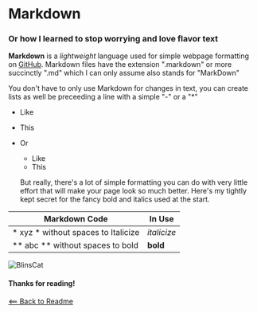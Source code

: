 # Markdown

### Or how I learned to stop worrying and love flavor text

**Markdown** is a *lightweight* language used for simple webpage formatting on [GitHub](http://github.com). Markdown files have the extension ".markdown" or more succinctly ".md" which I can only assume also stands for "MarkDown"

You don't have to only use Markdown for changes in text, you can create lists as well be preceeding a line with a simple "-" or a "*"

- Like
- This


- Or
  - Like
  - This
   
   But really, there's a lot of simple formatting you can do with very little effort that will make your page look so much better. Here's my tightly kept secret for the fancy bold and italics used at the start.
   
| Markdown Code | In Use |
| ----------- | ----------- |
| * xyz * without spaces to Italicize | *italicize* |
| ** abc ** without spaces to bold | **bold** |

![BlinsCat](https://pbs.twimg.com/media/D0_q0r-WwAYrXuG.png)
#### Thanks for reading!


[<== Back to Readme](README.md)
